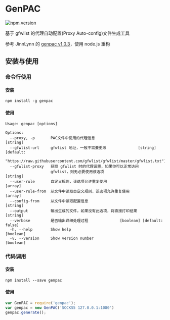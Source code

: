 # GenPAC
[![npm version](https://badge.fury.io/js/genpac.png)](https://badge.fury.io/js/genpac)

基于 gfwlist 的代理自动配置(Proxy Auto-config)文件生成工具

参考 JinnLynn 的 [genpac v1.0.3](https://github.com/JinnLynn/genpac/tree/v1.0.3)，使用 node.js 重构

## 安装与使用

### 命令行使用
#### 安装
```shell
npm install -g genpac
```
#### 使用
```
Usage: genpac [options]

Options:
  --proxy, -p       PAC文件中使用的代理信息                             [string]
  --gfwlist-url     gfwlist 地址，一般不需要更改              [string] [default:
         "https://raw.githubusercontent.com/gfwlist/gfwlist/master/gfwlist.txt"]
  --gfwlist-proxy   获取 gfwlist 时的代理设置，如果你可以正常访问
                    gfwlist，则无必要使用该选项                         [string]
  --user-rule       自定义规则，该选项允许重复使用                       [array]
  --user-rule-from  从文件中读取自定义规则，该选项允许重复使用           [array]
  --config-from     从文件中读取配置信息                                [string]
  --output          输出生成的文件，如果没有此选项，将直接打印结果      [string]
  --verbose         是否输出详细处理过程              [boolean] [default: false]
  -h, --help        Show help                                          [boolean]
  -v, --version     Show version number                                [boolean]
```

### 代码调用
#### 安装
```shell
npm install --save genpac
```
#### 使用
```js
var GenPAC = require('genpac');
var genpac = new GenPAC('SOCKS5 127.0.0.1:1080')
genpac.generate();
```
